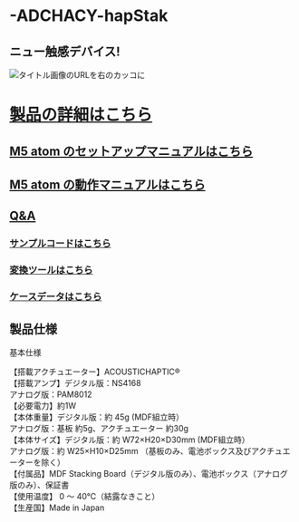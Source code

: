 # -ADCHACY-hapStak

## ニュー触感デバイス!

![タイトル画像のURLを右のカッコに](https://bit-trade-one.co.jp/wp/wp-content/uploads/2021/09/hapStak-Bn-BIG.png)


# [製品の詳細はこちら](https://bit-trade-one.co.jp/hapstak/) 

## [M5 atom のセットアップマニュアルはこちら](https://qiita.com/eeldog/private/4048234a3f134ed11723)

## [M5 atom の動作マニュアルはこちら](https://qiita.com/eeldog/private/99c412695df9b6c6447c)

## [Q&A](https://github.com/bit-trade-one/-ADXXXXX-Template/blob/master/FAQ.md)

### [サンプルコードはこちら](https://github.com/bit-trade-one/ADACHACY-hapStak/tree/master/Samples)  

### [変換ツールはこちら](https://github.com/bit-trade-one/ADACHACY-hapStak/tree/master/converter)  

### [ケースデータはこちら](https://github.com/bit-trade-one/ADACHACY-hapStak/tree/master/svg)

## 製品仕様
基本仕様
 
【搭載アクチュエーター】ACOUSTICHAPTIC®  
【搭載アンプ】デジタル版：NS4168  
アナログ版：PAM8012  
【必要電力】約1W  
【本体重量】デジタル版：約 45g (MDF組立時）  
		アナログ版：基板 約5g、アクチュエーター 約30g  
【本体サイズ】デジタル版：約 W72×H20×D30mm (MDF組立時）  
		アナログ版：約 W25×H10×D25mm （基板のみ、電池ボックス及びアクチュエーターを除く）  
【付属品】MDF Stacking Board（デジタル版のみ）、電池ボックス（アナログ版のみ）、保証書  
【使用温度】 0 ～ 40℃（結露なきこと）  
【生産国】Made in Japan  

